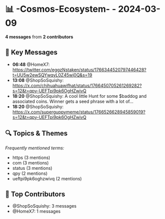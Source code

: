 # 📊 -Cosmos-Ecosystem- - 2024-03-09
**4 messages** from **2 contributors**

## 💬 Key Messages
- **06:48** @HomeX7: https://twitter.com/eggzNstaken/status/1766344520797446428?t=UU5w2ewSQYwqyL0Z45wj0Q&s=19
- **13:08** @ShopSoSquishy: https://x.com/chihuahuawifhat/status/1766450705261269282?s=12&t=qpy-UEFTpi9pk6OgHZwivQ
- **18:20** @ShopSoSquishy: A cool little Hunt for some $baddog and associated coins. Winner gets a seed phrase with a lot of...
- **18:20** @ShopSoSquishy: https://x.com/superguppymeme/status/1766526628945859019?s=12&t=qpy-UEFTpi9pk6OgHZwivQ

## 🔍 Topics & Themes
*Frequently mentioned terms:*
- https (3 mentions)
- com (3 mentions)
- status (3 mentions)
- qpy (2 mentions)
- ueftpi9pk6oghzwivq (2 mentions)

## 👥 Top Contributors
- @ShopSoSquishy: 3 messages
- @HomeX7: 1 messages